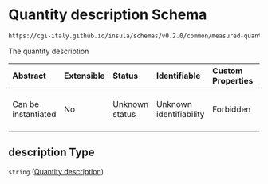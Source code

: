 # Quantity description Schema

```txt
https://cgi-italy.github.io/insula/schemas/v0.2.0/common/measured-quantity.schema.json#/properties/description
```

The quantity description

| Abstract            | Extensible | Status         | Identifiable            | Custom Properties | Additional Properties | Access Restrictions | Defined In                                                                                             |
| :------------------ | :--------- | :------------- | :---------------------- | :---------------- | :-------------------- | :------------------ | :----------------------------------------------------------------------------------------------------- |
| Can be instantiated | No         | Unknown status | Unknown identifiability | Forbidden         | Allowed               | none                | [measured-quantity.schema.json\*] (schemas/common/measured-quantity.schema.json) |

## description Type

`string` ([Quantity description](measured-quantity-properties-quantity-description.md))
